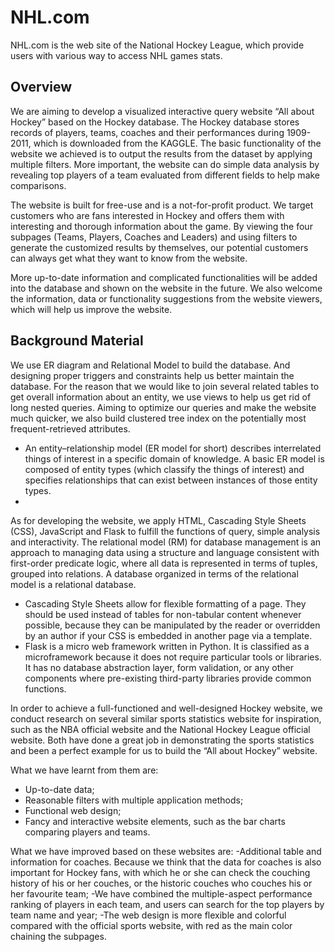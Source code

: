 # NHL.com
NHL.com is the web site of the National Hockey League, which provide users with various way to access NHL games stats.

## Overview
We are aiming to develop a visualized interactive query website “All about Hockey” based on the Hockey database. The Hockey database stores records of players, teams, coaches and their performances during 1909-2011, which is downloaded from the KAGGLE. The basic functionality of the website we achieved is to output the results from the dataset by applying multiple filters. More important, the website can do simple data analysis by revealing top players  of a team evaluated from different fields to help make comparisons.

The website is built for free-use and is a not-for-profit product. We target customers who are fans interested in Hockey and offers them with interesting and thorough information about the game. By viewing the four subpages (Teams, Players, Coaches and Leaders) and using filters to generate the customized results by themselves, our potential customers can always get what they want to know from the website.

More up-to-date information and complicated functionalities will be added into the database and shown on the website in the future. We also welcome the information, data or functionality suggestions from the website viewers, which will help us improve the website.

## Background Material
We use ER diagram and Relational Model to build the database. And designing proper triggers and constraints help us better maintain the database. For the reason that we would like to join several related tables to get overall information about an entity, we use views to help us get rid of long nested queries. Aiming to optimize our queries and make the website much quicker, we also build clustered tree index on the potentially most frequent-retrieved attributes.
- An entity–relationship model (ER model for short) describes interrelated things of interest in a specific domain of knowledge. A basic ER model is composed of entity types (which classify the things of interest) and specifies relationships that can exist between instances of those entity types.
- 
As for developing the website, we apply HTML, Cascading Style Sheets (CSS), JavaScript and Flask to fulfill the functions of query, simple analysis and interactivity.
The relational model (RM) for database management is an approach to managing data using a structure and language consistent with first-order predicate logic, where all data is represented in terms of tuples, grouped into relations. A database organized in terms of the relational model is a relational database.
- Cascading Style Sheets allow for flexible formatting of a page. They should be used instead of tables for non-tabular content whenever possible, because they can be manipulated by the reader or overridden by an author if your CSS is embedded in another page via a template.
- Flask is a micro web framework written in Python. It is classified as a microframework because it does not require particular tools or libraries. It has no database abstraction layer, form validation, or any other components where pre-existing third-party libraries provide common functions.

In order to achieve a full-functioned and well-designed Hockey website, we conduct research on several similar sports statistics website for inspiration, such as the NBA official website and the National Hockey League official website. Both have done a great job in demonstrating the sports statistics and been a perfect example for us to build the “All about Hockey” website.

What we have learnt from them are:
- Up-to-date data;
- Reasonable filters with multiple application methods;
- Functional web design;
- Fancy and interactive website elements, such as the bar charts comparing players and teams.

What we have improved based on these websites are:
-Additional table and information for coaches. Because we think that the data for coaches is also important for Hockey fans, with which he or she can check the couching history of his or her couches, or the historic couches who couches his or her favourite team;
-We have combined the multiple-aspect performance ranking of players in each team, and users can search for the top players by team name and year;
-The web design is more flexible and colorful compared with the official sports website, with red as the main color chaining the subpages.

